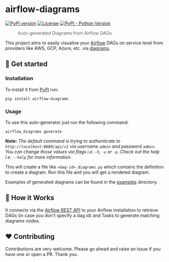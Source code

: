 # airflow-diagrams

[![PyPI version](https://img.shields.io/pypi/v/airflow-diagrams?style=for-the-badge)](https://pypi.org/project/airflow-diagrams/)
[![License](https://img.shields.io/pypi/l/airflow-diagrams?style=for-the-badge)](https://github.com/feluelle/airflow-diagrams/blob/master/LICENSE)
[![PyPI - Python Version](https://img.shields.io/pypi/pyversions/airflow-diagrams?style=for-the-badge)](https://pypi.org/project/airflow-diagrams/)

> Auto-generated Diagrams from Airflow DAGs.

This project aims to easily visualise your [Airflow](https://github.com/apache/airflow) DAGs on service level
from providers like AWS, GCP, Azure, etc. via [diagrams](https://github.com/mingrammer/diagrams).

## 🚀 Get started

### Installation

To install it from [PyPI](https://pypi.org/) run:
```
pip install airflow-diagrams
```

### Usage

To use this auto-generator just run the following command:
```
airflow_diagrams generate
```
**Note:** *The default command is trying to authenticate to `http://localhost:8080/api/v1` via username `admin` and password `admin`. You can change those values via flags i.e. `-h`, `-u` or `-p`. Check out the help i.e. `--help` for more information.*

This will create a file like `<dag-id>_diagrams.py` which contains the definition to create a diagram. Run this file and you will get a rendered diagram.

Examples of generated diagrams can be found in the [examples](examples) directory.

## 🤔 How it Works

It connects via the [Airflow REST API](https://airflow.apache.org/docs/apache-airflow/stable/stable-rest-api-ref.html) to your Airflow installation to retrieve DAGs (in case you don't specify a dag id) and Tasks to generate matching diagrams nodes.

## ❤️ Contributing

Contributions are very welcome. Please go ahead and raise an issue if you have one or open a PR. Thank you.
